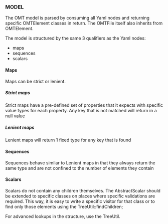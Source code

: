 ### MODEL
The OMT model is parsed by consuming all Yaml nodes and returning specific OMTElement classes in return.
The OMTFile itself also inherits from OMTElement.

The model is structured by the same 3 qualifiers as the Yaml nodes:
- maps
- sequences
- scalars

#### Maps
Maps can be strict or lenient.

##### Strict maps
Strict maps have a pre-defined set of properties that it expects with specific
value types for each property. Any key that is not matched will return in a null value

##### Lenient maps
Lenient maps will return 1 fixed type for any key that is found

#### Sequences
Sequences behave similar to Lenient maps in that they always return the same type and are not 
confined to the number of elements they contain

#### Scalars
Scalars do not contain any children themselves. The AbstractScalar should be extended to specific classes
on places where specific validations are required. This way, it is easy to write a specific visitor for that class
or to find only those elements using the TreeUtil::findChildren;

For advanced lookups in the structure, use the TreeUtil.
